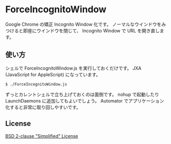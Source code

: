 # ForceIncognitoWindow

Google Chrome の矯正 Incognito Window 化です。
ノーマルなウインドウをみつけると即座にウインドウを閉じて、 Incognito Window で URL を開き直します。

## 使い方

シェルで ForceIncognitoWindow.js を実行しておくだけです。
JXA (JavaScript for AppleScript) になっています。

```console
$ ./ForceIncognitoWindow.js
```

ずっとカレントシェルで立ち上げておくのは面倒です。
nohup で起動したり LaunchDaemons に追加してもよいでしょう。
Automator でアプリケーション化すると非常に取り回しやすいです。

## License

[BSD 2-clause "Simplified" License](https://spdx.org/licenses/BSD-2-Clause)
